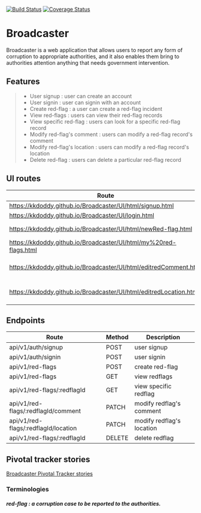 [![Build Status](https://travis-ci.org/KKDoddy/Broadcaster.svg?branch=develop)](https://travis-ci.org/KKDoddy/Broadcaster)
[![Coverage Status](https://coveralls.io/repos/github/KKDoddy/Broadcaster/badge.svg?branch=develop)](https://coveralls.io/github/KKDoddy/Broadcaster?branch=develop)
# Broadcaster
 Broadcaster is a web application that allows users to report any form of corruption to appropriate authorities, and it also enables them bring to authorities attention anything that needs government intervention.

## Features
>- User signup : user can create an account
>- User signin : user can signin with an account
>- Create red-flag : a user can create a red-flag incident
>- View red-flags : users can view their red-flag records
>- View specific red-flag : users can look for a specific red-flag record
>- Modify red-flag's comment : users can modify a red-flag record's comment
>- Modify red-flag's location : users can modify a red-flag record's location
>- Delete red-flag : users can delete a particular red-flag record

## UI routes
|Route|Description|
|-----|-----------|
|https://kkdoddy.github.io/Broadcaster/UI/html/signup.html|user signup|
|https://kkdoddy.github.io/Broadcaster/UI/login.html|user signin|
|https://kkdoddy.github.io/Broadcaster/UI/html/newRed-flag.html|create red-flag|
|https://kkdoddy.github.io/Broadcaster/UI/html/my%20red-flags.html|view redflags|
|https://kkdoddy.github.io/Broadcaster/UI/html/editredComment.html|modify redflag's comment|
|https://kkdoddy.github.io/Broadcaster/UI/html/editredLocation.html|modify redflag's location|

## Endpoints
|Route|Method|Description|
|-----|------|-----------|
|api/v1/auth/signup|POST|user signup|
|api/v1/auth/signin|POST|user signin|
|api/v1/red-flags|POST|create red-flag|
|api/v1/red-flags|GET|view redflags|
|api/v1/red-flags/:redflagId|GET|view specific redflag|
|api/v1/red-flags/:redflagId/comment|PATCH|modify redflag's comment|
|api/v1/red-flags/:redflagId/location|PATCH|modify redflag's location|
|api/v1/red-flags/:redflagId|DELETE|delete redflag|

## Pivotal tracker stories
[Broadcaster Pivotal Tracker stories](https://www.pivotaltracker.com/n/projects/2410293)

### Terminologies
>
##### red-flag : a corruption case to be reported to the authorities.